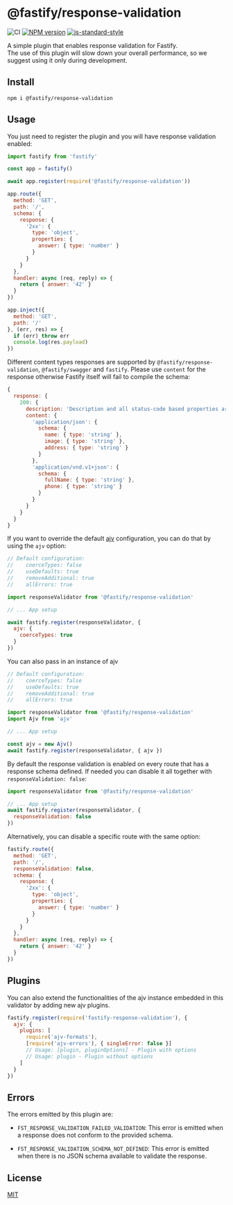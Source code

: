 # @fastify/response-validation

![CI](https://github.com/fastify/fastify-response-validation/workflows/CI/badge.svg)
[![NPM version](https://img.shields.io/npm/v/@fastify/response-validation.svg?style=flat)](https://www.npmjs.com/package/@fastify/response-validation)
[![js-standard-style](https://img.shields.io/badge/code%20style-standard-brightgreen.svg?style=flat)](https://standardjs.com/)

A simple plugin that enables response validation for Fastify.  
The use of this plugin will slow down your overall performance, so we suggest using it only during development.

## Install
```
npm i @fastify/response-validation
```

## Usage
You just need to register the plugin and you will have response validation enabled:
```js
import fastify from 'fastify'

const app = fastify()

await app.register(require('@fastify/response-validation'))

app.route({
  method: 'GET',
  path: '/',
  schema: {
    response: {
      '2xx': {
        type: 'object',
        properties: {
          answer: { type: 'number' }
        }
      }
    }
  },
  handler: async (req, reply) => {
    return { answer: '42' }
  }
})

app.inject({
  method: 'GET',
  path: '/'
}, (err, res) => {
  if (err) throw err
  console.log(res.payload)
})
```

Different content types responses are supported by `@fastify/response-validation`, `@fastify/swagger` and `fastify`. Please use `content` for the response otherwise Fastify itself will fail to compile the schema:
```js
{
  response: {
    200: {
      description: 'Description and all status-code based properties are working',
      content: {
        'application/json': {
          schema: { 
            name: { type: 'string' }, 
            image: { type: 'string' }, 
            address: { type: 'string' } 
          }
        }, 
        'application/vnd.v1+json': {
          schema: { 
            fullName: { type: 'string' }, 
            phone: { type: 'string' } 
          }
        }
      }
    }
  }
}
```

If you want to override the default [ajv](https://www.npmjs.com/package/ajv) configuration, you can do that by using the `ajv` option:
```js
// Default configuration:
//    coerceTypes: false
//    useDefaults: true
//    removeAdditional: true
//    allErrors: true

import responseValidator from '@fastify/response-validation'

// ... App setup

await fastify.register(responseValidator, {
  ajv: {
    coerceTypes: true
  }
})
```

You can also pass in an instance of ajv
```js
// Default configuration:
//    coerceTypes: false
//    useDefaults: true
//    removeAdditional: true
//    allErrors: true

import responseValidator from '@fastify/response-validation'
import Ajv from 'ajv'

// ... App setup

const ajv = new Ajv()
await fastify.register(responseValidator, { ajv })
```

By default the response validation is enabled on every route that has a response schema defined. If needed you can disable it all together with `responseValidation: false`:
```js
import responseValidator from '@fastify/response-validation'

// ... App setup
await fastify.register(responseValidator, {
  responseValidation: false
})
```

Alternatively, you can disable a specific route with the same option:
```js
fastify.route({
  method: 'GET',
  path: '/',
  responseValidation: false,
  schema: {
    response: {
      '2xx': {
        type: 'object',
        properties: {
          answer: { type: 'number' }
        }
      }
    }
  },
  handler: async (req, reply) => {
    return { answer: '42' }
  }
})
```

## Plugins
You can also extend the functionalities of the ajv instance embedded in this validator by adding new ajv plugins.

```js
fastify.register(require('fastify-response-validation'), {
  ajv: {
    plugins: [
      require('ajv-formats'),
      [require('ajv-errors'), { singleError: false }]
      // Usage: [plugin, pluginOptions] - Plugin with options
      // Usage: plugin - Plugin without options
    ]
  }
})
```

## Errors

The errors emitted by this plugin are:

- `FST_RESPONSE_VALIDATION_FAILED_VALIDATION`: This error is emitted when a response does not conform to the provided schema.

- `FST_RESPONSE_VALIDATION_SCHEMA_NOT_DEFINED`: This error is emitted when there is no JSON schema available to validate the response.

## License
[MIT](./LICENSE)
